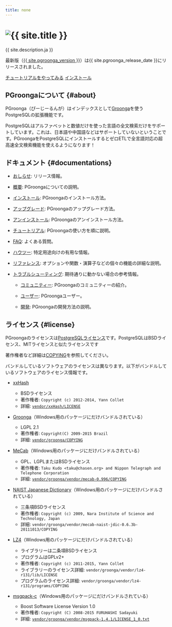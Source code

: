 ```yaml
---
title: none
---
```


<div class="jumbotron">
  <h1>
    <img alt="{{ site.title }}"
         title="{{ site.title }}"
         src="/images/pgroonga-logo.png">
  </h1>
  <p>{{ site.description.ja }}</p>
  <p>最新版（<a href="news/#version-{{ site.pgroonga_version | replace:".", "-" }}">{{ site.pgroonga_version }}</a>）は{{ site.pgroonga_release_date }}にリリースされました。
  </p>
  <p>
    <a href="tutorial/"
       class="btn btn-primary btn-lg"
       role="button">チュートリアルをやってみる</a>
    <a href="install/"
       class="btn btn-primary btn-lg"
       role="button">インストール</a>
  </p>
</div>

## PGroongaについて {#about}

PGroonga（ぴーじーるんが）はインデックスとして[Groonga](http://groonga.org/ja/)を使うPostgreSQLの拡張機能です。

PostgreSQLはアルファベットと数値だけを使った言語の全文検索だけをサポートしています。これは、日本語や中国語などはサポートしていないということです。PGroongaをPostgreSQLにインストールするとゼロETLで全言語対応の超高速全文検索機能を使えるようになります！

## ドキュメント {#documentations}

  * [おしらせ](news/): リリース情報。

  * [概要](overview/): PGroongaについての説明。

  * [インストール](install/): PGroongaのインストール方法。

  * [アップグレード](upgrade/): PGroongaのアップグレード方法。

  * [アンインストール](uninstall/): PGroongaのアンインストール方法。

  * [チュートリアル](tutorial/): PGroongaの使い方を順に説明。

  * [FAQ](faq/): よくある質問。

  * [ハウツー](how-to/): 特定用途向けの有用な情報。

  * [リファレンス](reference/): オプションや関数・演算子などの個々の機能の詳細な説明。

* [トラブルシューティング](troubleshooting/): 期待通りに動かない場合の参考情報。

  * [コミュニティー](community/): PGroongaのコミュニティーの紹介。

  * [ユーザー](users/): PGroongaユーザー。

  * [開発](development/): PGroongaの開発方法の説明。

## ライセンス {#license}

PGroongaのライセンスは[PostgreSQLライセンス](http://opensource.org/licenses/postgresql)です。PostgreSQLはBSDライセンス、MITライセンスと似たライセンスです

著作権者など詳細は[COPYING](https://github.com/pgroonga/pgroonga/blob/master/COPYING)を参照してください。

バンドルしているソフトウェアのライセンスは異なります。以下がバンドルしているソフトウェアのライセンス情報です。

  * [xxHash](https://github.com/Cyan4973/xxHash)
    * BSDライセンス
    * 著作権者: `Copyright (c) 2012-2014, Yann Collet`
    * 詳細: [`vendor/xxHash/LICENSE`](https://github.com/Cyan4973/xxHash/blob/master/LICENSE)

  * [Groonga](http://groonga.org/)（Windows用のパッケージにだけバンドルされている）
    * LGPL 2.1
    * 著作権者: `Copyright(C) 2009-2015 Brazil`
    * 詳細: [`vendor/groonga/COPYING`](https://github.com/groonga/groonga/blob/master/COPYING)

  * [MeCab](http://taku910.github.io/mecab/)（Windows用のパッケージにだけバンドルされている）
    * GPL、LGPLまたはBSDライセンス
    * 著作権者: `Taku Kudo <taku@chasen.org> and Nippon Telegraph and Telephone Corporation`
    * 詳細: [`vendor/groonga/vendor/mecab-0.996/COPYING`](https://github.com/taku910/mecab/blob/master/mecab/COPYING)

  * [NAIST Japanese Dictionary](https://osdn.jp/projects/naist-jdic/)（Windows用のパッケージにだけバンドルされている）
    * 三条項BSDライセンス
    * 著作権者: `Copyright (c) 2009, Nara Institute of Science and Technology, Japan`
    * 詳細: `vendor/groonga/vendor/mecab-naist-jdic-0.6.3b-20111013/COPYING`

  * [LZ4](http://www.lz4.org/)（Windows用のパッケージにだけバンドルされている）
    * ライブラリーは二条項BSDライセンス
    * プログラムはGPLv2+
    * 著作権者: `Copyright (c) 2011-2015, Yann Collet`
    * ライブラリーのライセンス詳細: `vendor/groonga/vendor/lz4-r131/lib/LICENSE`
    * プログラムのライセンス詳細: `vendor/groonga/vendor/lz4-r131/programs/COPYING`

  * [msgpack-c](https://github.com/msgpack/msgpack-c)（Windows用のパッケージにだけバンドルされている）
    * Boost Software License Version 1.0
    * 著作権者: `Copyright (C) 2008-2015 FURUHASHI Sadayuki`
    * 詳細: [`vendor/groonga/vendor/msgpack-1.4.1/LICENSE_1_0.txt`](https://github.com/msgpack/msgpack-c/blob/master/LICENSE_1_0.txt)
